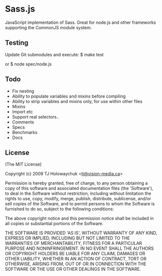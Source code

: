 
# Sass.js

  JavaScript implementation of Sass. Great for node.js and other
  frameworks supporting the CommonJS module system.
  
## Testing

Update Git submodules and execute:
  $ make test

or
  $ node spec/node.js
  
## Todo

  * Fix nesting
  * Ability to populate variables and mixins before compiling
  * Ability to strip variables and mixins only, for use within other files
  * Mixins
  * Import etc
  * Support real selectors..
  * Comments
  * Specs
  * Benchmarks
  * Docs

## License 

(The MIT License)

Copyright (c) 2009 TJ Holowaychuk &lt;tj@vision-media.ca&gt;

Permission is hereby granted, free of charge, to any person obtaining
a copy of this software and associated documentation files (the
'Software'), to deal in the Software without restriction, including
without limitation the rights to use, copy, modify, merge, publish,
distribute, sublicense, and/or sell copies of the Software, and to
permit persons to whom the Software is furnished to do so, subject to
the following conditions:

The above copyright notice and this permission notice shall be
included in all copies or substantial portions of the Software.

THE SOFTWARE IS PROVIDED 'AS IS', WITHOUT WARRANTY OF ANY KIND,
EXPRESS OR IMPLIED, INCLUDING BUT NOT LIMITED TO THE WARRANTIES OF
MERCHANTABILITY, FITNESS FOR A PARTICULAR PURPOSE AND NONINFRINGEMENT.
IN NO EVENT SHALL THE AUTHORS OR COPYRIGHT HOLDERS BE LIABLE FOR ANY
CLAIM, DAMAGES OR OTHER LIABILITY, WHETHER IN AN ACTION OF CONTRACT,
TORT OR OTHERWISE, ARISING FROM, OUT OF OR IN CONNECTION WITH THE
SOFTWARE OR THE USE OR OTHER DEALINGS IN THE SOFTWARE.